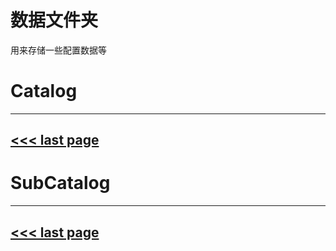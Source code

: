 # 数据文件夹

用来存储一些配置数据等

# Catalog
---
[<<< last page](../README.md)
---

# SubCatalog

---
[<<< last page](../README.md)
---